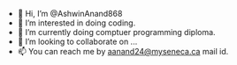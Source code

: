 - 👋 Hi, I’m @AshwinAnand868
- 👀 I’m interested in doing coding.
- 🌱 I’m currently doing comptuer programming diploma.
- 💞️ I’m looking to collaborate on ...
- 📫 You can reach me by aanand24@myseneca.ca mail id.

<!---
AshwinAnand868/AshwinAnand868 is a ✨ special ✨ repository because its `README.md` (this file) appears on your GitHub profile.
You can click the Preview link to take a look at your changes.
--->
